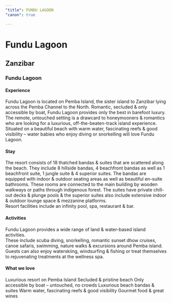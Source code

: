 ```yaml
---
"title": FUNDU LAGOON
"canon": true

---
```


# Fundu Lagoon
## Zanzibar
### Fundu Lagoon

#### Experience
Fundu Lagoon is located on Pemba Island, the sister island to Zanzibar lying across the Pemba Channel to the North. 
Romantic, secluded &amp; only accessible by boat, Fundu Lagoon provides only the best in barefoot luxury.  
The remote, untouched setting is a drawcard to honeymooners &amp; romantics who are looking for a luxurious, off-the-beaten-track island experience.
Situated on a beautiful beach with warm water, fascinating reefs &amp; good visibility – water babies who enjoy diving or snorkelling will love Fundu Lagoon.

#### Stay
The resort consists of 18 thatched bandas &amp; suites that are scattered along the beach.  They include 8 hillside bandas, 4 beachfront bandas as well as 1 beachfront suite, 1 jungle suite &amp; 4 superior suites.
The bandas are equipped with indoor &amp; outdoor seating areas as well as beautiful en-suite bathrooms.  These rooms are connected to the main building by wooden walkways or paths through indigenous forest.
The suites have private chill-out decks &amp; plunge pools &amp; the superior suites also include extensive indoor &amp; outdoor lounge space &amp; mezzanine platforms.  
Resort facilities include an infinity pool, spa, restaurant &amp; bar.

#### Activities
Fundu Lagoon provides a wide range of land &amp; water-based island activities.  
These include scuba diving, snorkelling, romantic sunset dhow cruises, canoe safaris, swimming, nature walks &amp; excursions around Pemba island.
Guests can also enjoy waterskiing, windsurfing &amp; fishing or treat themselves to rejuvenating treatments at the wellness spa.


#### What we love
Luxurious resort on Pemba Island
Secluded &amp; pristine beach
Only accessible by boat – untouched, no crowds
Luxurious beach bandas &amp; suites
Warm water, fascinating reefs &amp; good visibility
Gourmet food &amp; great wines